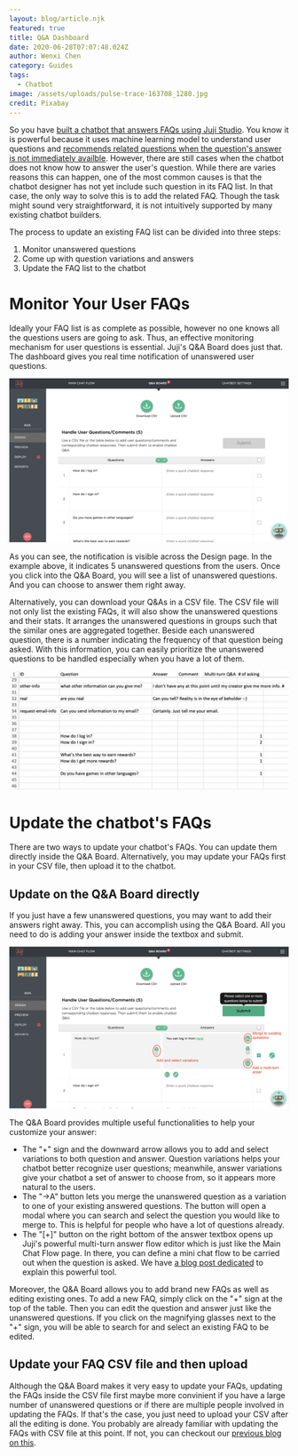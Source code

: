 ```yaml
---
layout: blog/article.njk
featured: true
title: Q&A Dashboard
date: 2020-06-28T07:07:48.024Z
author: Wenxi Chen
category: Guides
tags:
  - Chatbot
image: /assets/uploads/pulse-trace-163708_1280.jpg
credit: Pixabay
---
```

So you have [built a chatbot that answers FAQs using Juji Studio](https://juji.io/blog/building-a-smart-chatbot-in-a-few-minutes-to-answer-free-text-questions/). You know it is powerful because it uses machine learning model to understand user questions and [recommends related questions when the question's answer is not immediately availble](https://juji.io/blog/question-recommendation/). However, there are still cases when the chatbot does not know how to answer the user's question. While there are varies reasons this can happen, one of the most common causes is that the chatbot designer has not yet include such question in its FAQ list. In that case, the only way to solve this is to add the related FAQ. Though the task might sound very straightforward, it is not intuitively supported by many existing chatbot builders.

The process to update an existing FAQ list can be divided into three steps:

1. Monitor unanswered questions
2. Come up with question variations and answers
3. Update the FAQ list to the chatbot

# Monitor Your User FAQs

Ideally your FAQ list is as complete as possible, however no one knows all the questions users are going to ask. Thus, an effective monitoring mechanism for user questions is essential. Juji's Q&A Board does just that. The dashboard gives you real time notification of unanswered user questions. 

![Q&A Board showing unanswered questions in real time](/assets/uploads/screen-shot-2020-06-30-at-9.51.42-pm.png "Q&A Board showing unanswered questions in real time")

As you can see, the notification is visible across the Design page. In the example above, it indicates 5 unanswered questions from the users. Once you click into the Q&A Board, you will see a list of unanswered questions. And you can choose to answer them right away.

Alternatively, you can download your Q&As in a CSV file. The CSV file will not only list the existing FAQs, it will also show the unanswered questions and their stats. It arranges the unanswered questions in groups such that the similar ones are aggregated together. Beside each unanswered question, there is a number indicating the frequency of that question being asked. With this information, you can easily prioritize the unanswered questions to be handled especially when you have a lot of them.

![Downloaded Q&A CSV groups related unanswered questions together with stats on how many times each question has been asked](/assets/uploads/screen-shot-2020-06-30-at-10.01.17-pm.png "Downloaded Q&A CSV groups related unanswered questions together with stats on how many times each question has been asked")

# Update the chatbot's FAQs

There are two ways to update your chatbot's FAQs. You can update them directly inside the Q&A Board. Alternatively, you may update your FAQs first in your CSV file, then upload it to the chatbot.

## Update on the Q&A Board directly

If you just have a few unanswered questions, you may want to add their answers right away. This, you can accomplish using the Q&A Board. All you need to do is adding your answer inside the textbox and submit. 

![Add an answer to an unanswered question in Q&A Board](/assets/uploads/screen-shot-2020-06-30-at-10.17.20-pm-copy.png "Add an answer to an unanswered question in Q&A Board")

The Q&A Board provides multiple useful functionalities to help your customize your answer:

* The "+" sign and the downward arrow allows you to add and select variations to both question and answer. Question variations helps your chatbot better recognize user questions; meanwhile, answer variations give your chatbot a set of answer to choose from, so it appears more natural to the users.
* The "->A" button lets you merge the unanswered question as a variation to one of your existing answered questions. The button will open a modal where you can search and select the question you would like to merge to. This is helpful for people who have a lot of questions already.
* The "\[+]" button on the right bottom of the answer textbox opens up Juji's powerful multi-turn answer flow editor which is just like the Main Chat Flow page. In there, you can define a mini chat flow to be carried out when the question is asked. We have [a blog post dedicated](https://juji.io/blog/how-to-make-your-chatbot-to-answer-non-trivial-questions/) to explain this powerful tool.

Moreover, the Q&A Board allows you to add brand new FAQs as well as editing existing ones. To add a new FAQ, simply click on the "+" sign at the top of the table. Then you can edit the question and answer just like the unanswered questions. If you click on the magnifying glasses next to the "+" sign, you will be able to search for and select an existing FAQ to be edited.

## Update your FAQ CSV file and then upload

Although the Q&A Board makes it very easy to update your FAQs, updating the FAQs inside the CSV file first maybe more convinient if you have a large number of unanswered questions or if there are multiple people involved in updating the FAQs. If that's the case, you just need to upload your CSV after all the editing is done. You probably are already familiar with updating the FAQs with CSV file at this point. If not, you can checkout our [previous blog on this](https://juji.io/blog/building-a-smart-chatbot-in-a-few-minutes-to-answer-free-text-questions/).